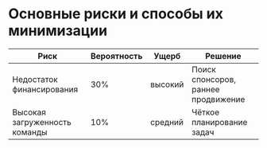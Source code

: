 # Основные риски и способы их минимизации

| Риск | Вероятность | Ущерб | Решение |
|------|-------------|--------|---------|
| Недостаток финансирования | 30% | высокий | Поиск спонсоров, раннее продвижение |
| Высокая загруженность команды | 10% | средний | Чёткое планирование задач |